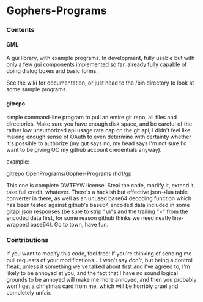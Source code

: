 Gophers-Programs
================

### Contents

#### GML

A gui library, with example programs. In development, fully usable but with only a few gui components implemented so far, already fully capable of doing dialog boxes and basic forms.

See the wiki for documentation, or just head to the /bin directory to look at some sample programs.


#### gitrepo

simple command-line program to pull an entire git repo, all files and directories. Make sure you have enough disk space, and be careful of the rather low unauthorized api usage rate cap on the git api, I didn't feel like making enough sense of OAuth to even determine with certainty whether it's possible to authorize (my gut says no, my head says I'm not sure I'd want to be giving OC my github account credentials anyway).

example:

gitrepo OpenPrograms/Gopher-Programs /hd1/gp

This one is complete DWTFYW license. Steal the code, modify it, extend it, take full credit, whatever. There's a hackish but effective json->lua table converter in there, as well as an unused base64 decoding function which has been tested against github's base64 encoded data included in some gitapi json responses (be sure to strip "\n"s and the trailing "=" from the encoded data first, for some reason github thinks we need neatly line-wrapped base64). Go to town, have fun. 
    
### Contributions

If you want to modify this code, feel free! If you're thinking of sending me pull requests of your modifications... I won't say *don't*, but being a control freak, unless it something we've talked about first and I've agreed to, I'm likely to be annoyed at you, and the fact that I have no sound logical grounds to be annoyed will make me more annoyed, and then you probably won't get a christmas card from me, which will be horribly cruel and completely unfair. 
